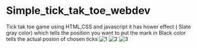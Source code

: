 # Simple_tick_tak_toe_webdev
Tick tak toe game using HTML,CSS and javascript
it has hower effect ( Slate gray color) which tells the position you want to put the mark in
Black color tells the actual posion of chosen ticks
![1](https://user-images.githubusercontent.com/61690911/179747240-7b923a63-cc87-4e36-bc78-2be1e39e2248.JPG)
![2](https://user-images.githubusercontent.com/61690911/179747260-8db5a08d-e2f3-4515-b48e-7f79dc397f0a.JPG)
![3](https://user-images.githubusercontent.com/61690911/179747266-c690e651-b027-403a-8f7d-0ed71911431f.JPG)
